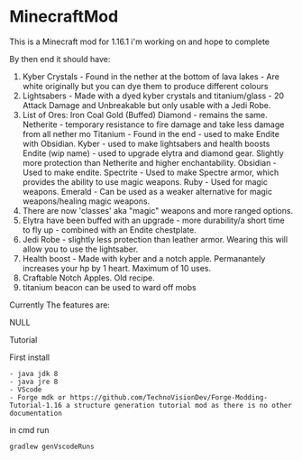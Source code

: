 # MinecraftMod
This is a Minecraft mod for 1.16.1 i'm working on and hope to complete

By then end it should have: 
1. Kyber Crystals - Found in the nether at the bottom of lava lakes - Are white originally but you can dye them to produce different colours
2. Lightsabers - Made with a dyed kyber crystals and titanium/glass - 20 Attack Damage and Unbreakable but only usable with a Jedi Robe. 
3. List of Ores:
  Iron
  Coal
  Gold (Buffed)
  Diamond - remains the same.
  Netherite - temporary resistance to fire damage and take less damage from all nether mo
  Titanium - Found in the end - used to make Endite with Obsidian. 
  Kyber - used to make lightsabers and health boosts
  Endite (wip name) - used to upgrade elytra and diamond gear. Slightly more protection than Netherite and higher enchantability.
  Obsidian - Used to make endite.
  Spectrite - Used to make Spectre armor, which provides the ability to use magic weapons. 
  Ruby - Used for magic weapons.
  Emerald - Can be used as a weaker alternative for magic weapons/healing magic weapons.
4. There are now 'classes' aka "magic" weapons and more ranged options.
5. Elytra have been buffed with an upgrade - more durability/a short time to fly up - combined with an Endite chestplate.
6. Jedi Robe - slightly less protection than leather armor. Wearing this will allow you to use the lightsaber.		
7. Health boost - Made with kyber and a notch apple. Permanantely increases your hp by 1 heart. Maximum of 10 uses.
8. Craftable Notch Apples. Old recipe.
9. titanium beacon can be used to ward off mobs


Currently The features are:

  NULL
  


Tutorial 

  First install 
  
    - java jdk 8 
    - java jre 8
    - VScode
    - Forge mdk or https://github.com/TechnoVisionDev/Forge-Modding-Tutorial-1.16 a structure generation tutorial mod as there is no other documentation
  
  in cmd run
  
    gradlew genVscodeRuns
  
